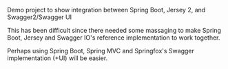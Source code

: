 Demo project to show integration between Spring Boot, Jersey 2, and Swagger2/Swagger UI

This has been difficult since there needed some massaging to make Spring Boot, Jersey and Swagger IO's reference implementation to work together.

Perhaps using Spring Boot, Spring MVC and Springfox's Swagger implementation (+UI) will be easier.